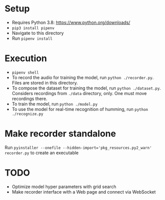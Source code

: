 # Setup
- Requires Python 3.8: <https://www.python.org/downloads/>
- `pip3 install pipenv`
- Navigate to this directory
- Run `pipenv install`

# Execution
- `pipenv shell`
- To record the audio for training the model, run `python ./recorder.py`. Files are stored in this directory.
- To compose the dataset for training the model, run `python ./dataset.py`. Considers recordings from `./data` directory, only. One must move recordings there.
- To train the model, run `python ./model.py`
- To use the model for real-time recognition of humming, run `python ./recognize.py`

# Make recorder standalone
Run `pyinstaller --onefile --hidden-import='pkg_resources.py2_warn' recorder.py` to create an executable

# TODO
- Optimize model hyper parameters with grid search
- Make recorder interface with a Web page and connect via WebSocket